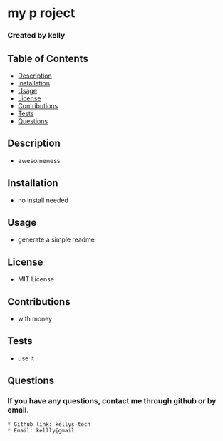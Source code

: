 # my p roject

### Created by kelly

## Table of Contents
  - [Description](#description)
  - [Installation](#installation)
  - [Usage](#usage)
  - [License](#license)
  - [Contributions](#contributions)
  - [Tests](#tests)
  - [Questions](#questions)

## Description
  * awesomeness
      
## Installation
  * no install needed
      
## Usage
  * generate a simple readme
      
## License
  * MIT License
      
## Contributions
  * with money
      
## Tests
  * use it
     
## Questions
  ### If you have any questions, contact me through github or by email. 
    * Github link: kellys-tech
    * Email: kellly@gmail